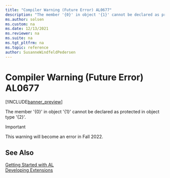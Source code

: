 ```yaml
---
title: "Compiler Warning (Future Error) AL0677"
description: "The member '{0}' in object '{1}' cannot be declared as protected in object type '{2}'."
ms.author: solsen
ms.custom: na
ms.date: 12/13/2021
ms.reviewer: na
ms.suite: na
ms.tgt_pltfrm: na
ms.topic: reference
author: SusanneWindfeldPedersen
---
```

[//]: # (START>DO_NOT_EDIT)
[//]: # (IMPORTANT:Do not edit any of the content between here and the END>DO_NOT_EDIT.)
[//]: # (Any modifications should be made in the .xml files in the ModernDev repo.)
# Compiler Warning (Future Error) AL0677

[!INCLUDE[banner_preview](../includes/banner_preview.md)]

The member '{0}' in object '{1}' cannot be declared as protected in object type '{2}'.

> [!IMPORTANT]
> This warning will become an error in Fall 2022.  

[//]: # (IMPORTANT: END>DO_NOT_EDIT)
## See Also  
[Getting Started with AL](../devenv-get-started.md)  
[Developing Extensions](../devenv-dev-overview.md)  